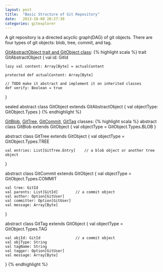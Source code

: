 ```yaml
---
layout: post
title:  "Basic Structure of Git Repository"
date:   2013-10-08 20:27:30
categories: gitexplorer
---
```


A git repository is a directed acyclic graph(DAG) of git objects.
There are four types of git objects: blob, tree, commit, and tag.

[GitAbstractObject trait and GitObject class][GitAbstractObject]:
{% highlight scala %}
trait GitAbstractObject {
    val id: GitId

    lazy val content: Array[Byte] = actualContent

    protected def actualContent: Array[Byte]

    // TODO make it abstract and implement it on inherited classes
    def verify: Boolean = true
}

sealed abstract class GitObject extends GitAbstractObject {
    val objectType: GitObject.Types
}
{% endhighlight %}

[GitBlob][GitBlob], [GitTree][GitTree], [GitCommit][GitCommit], [GitTag][GitTag] classes:
{% highlight scala %}
abstract class GitBlob extends GitObject {
    val objectType = GitObject.Types.BLOB
}

abstract class GitTree extends GitObject {
    val objectType = GitObject.Types.TREE

    val entries: List[GitTree.Entry]    // a blob object or another tree object
}

abstract class GitCommit extends GitObject {
    val objectType = GitObject.Types.COMMIT

    val tree: GitId
    val parents: List[GitId]        // a commit object
    val author: Option[GitUser]
    val committer: Option[GitUser]
    val message: Array[Byte]
}

abstract class GitTag extends GitObject {
    val objectType = GitObject.Types.TAG

    val objId: GitId                // a commit object
    val objType: String
    val tagName: String
    val tagger: Option[GitUser]
    val message: Array[Byte]
}
{% endhighlight %}

[GitAbstractObject]: https://github.com/Joonsoo/gitexplorer/blob/master/src/main/scala/com/giyeok/gitexplorer/model/GitObjects.scala#L19-L32
[GitBlob]: https://github.com/Joonsoo/gitexplorer/blob/master/src/main/scala/com/giyeok/gitexplorer/model/GitObjects.scala#L120-L122
[GitTree]: https://github.com/Joonsoo/gitexplorer/blob/master/src/main/scala/com/giyeok/gitexplorer/model/GitObjects.scala#L136-L140
[GitCommit]: https://github.com/Joonsoo/gitexplorer/blob/master/src/main/scala/com/giyeok/gitexplorer/model/GitObjects.scala#L176-L187
[GitTag]: https://github.com/Joonsoo/gitexplorer/blob/master/src/main/scala/com/giyeok/gitexplorer/model/GitObjects.scala#L241-L249
